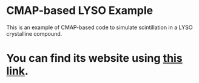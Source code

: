 # CMAP-based LYSO Example
This is an example of CMAP-based code to simulate scintillation in a LYSO crystalline compound.

# You can find its website using <a href="https://yauhenitalochkan.github.io/CMAP_Docs/"  target="_blank" rel="noopener">this link</a>.